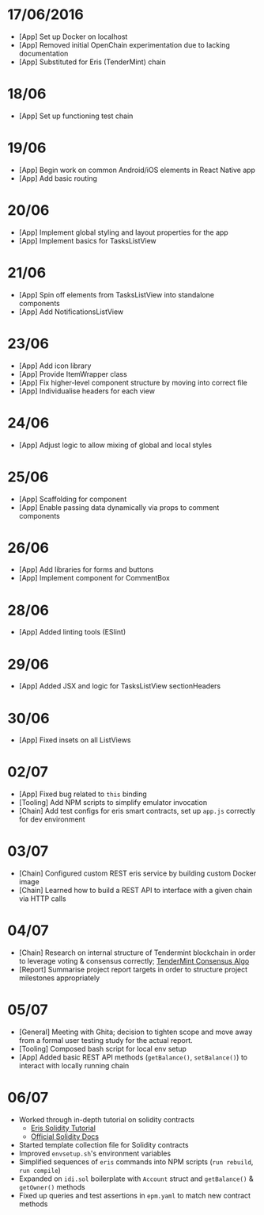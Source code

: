 # 17/06/2016
- [App] Set up Docker on localhost
- [App] Removed initial OpenChain experimentation due to lacking documentation
- [App] Substituted for Eris (TenderMint) chain

# 18/06
- [App] Set up functioning test chain

# 19/06
- [App] Begin work on common Android/iOS elements in React Native app
- [App] Add basic routing

# 20/06
- [App] Implement global styling and layout properties for the app
- [App] Implement basics for TasksListView

# 21/06
- [App] Spin off elements from TasksListView into standalone components
- [App] Add NotificationsListView

# 23/06
- [App] Add icon library
- [App] Provide ItemWrapper class
- [App] Fix higher-level component structure by moving <StatusBar> into correct file
- [App] Individualise headers for each view

# 24/06
- [App] Adjust logic to allow mixing of global and local styles

# 25/06
- [App] Scaffolding for <CommentBox> component
- [App] Enable passing data dynamically via props to comment components

# 26/06
- [App] Add libraries for forms and buttons
- [App] Implement <CommentForm> component for CommentBox

# 28/06
- [App] Added linting tools (ESlint)

# 29/06
- [App] Added JSX and logic for TasksListView sectionHeaders

# 30/06
- [App] Fixed insets on all ListViews

# 02/07
- [App] Fixed bug related to `this` binding
- [Tooling] Add NPM scripts to simplify emulator invocation
- [Chain] Add test configs for eris smart contracts, set up `app.js` correctly for dev environment

# 03/07
- [Chain] Configured custom REST eris service by building custom Docker image
- [Chain] Learned how to build a REST API to interface with a given chain via HTTP calls

# 04/07
- [Chain] Research on internal structure of Tendermint blockchain in order to leverage voting & consensus correctly; [TenderMint Consensus Algo](https://github.com/tendermint/tendermint/wiki/Byzantine-Consensus-Algorithm)
- [Report] Summarise project report targets in order to structure project milestones appropriately

# 05/07
- [General] Meeting with Ghita; decision to tighten scope and move away from a formal user testing study for the actual report.
- [Tooling] Composed bash script for local env setup
- [App] Added basic REST API methods (`getBalance()`, `setBalance()`) to interact with locally running chain

# 06/07
- Worked through in-depth tutorial on solidity contracts
    - [Eris Solidity Tutorial](https://docs.erisindustries.com/tutorials/solidity/)
    - [Official Solidity Docs](http://solidity.readthedocs.io/en/latest/introduction-to-smart-contracts.html)
- Started template collection file for Solidity contracts
- Improved `envsetup.sh`'s environment variables
- Simplified sequences of `eris` commands into NPM scripts (`run rebuild`, `run compile`)
- Expanded on `idi.sol` boilerplate with `Account` struct and `getBalance()` & `getOwner()` methods
- Fixed up queries and test assertions in `epm.yaml` to match new contract methods
